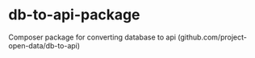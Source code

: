 db-to-api-package
=================

Composer package for converting database to api (github.com/project-open-data/db-to-api)
